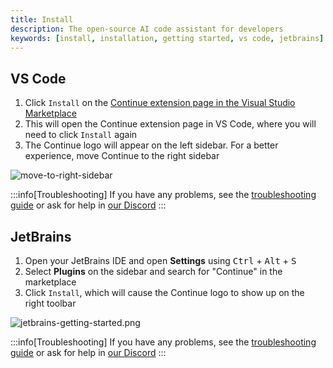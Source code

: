 ```yaml
---
title: Install
description: The open-source AI code assistant for developers
keywords: [install, installation, getting started, vs code, jetbrains]
---
```


## VS Code

1. Click `Install` on the [Continue extension page in the Visual Studio Marketplace](https://marketplace.visualstudio.com/items?itemName=Continue.continue)
2. This will open the Continue extension page in VS Code, where you will need to click `Install` again
3. The Continue logo will appear on the left sidebar. For a better experience, move Continue to the right sidebar

![move-to-right-sidebar](/img/move-to-right-sidebar.gif)

:::info[Troubleshooting]
If you have any problems, see the [troubleshooting guide](../troubleshooting.mdx) or ask for help in [our Discord](https://discord.gg/NWtdYexhMs)
:::

## JetBrains

1. Open your JetBrains IDE and open **Settings** using <kbd>Ctrl</kbd> + <kbd>Alt</kbd> + <kbd>S</kbd>
2. Select **Plugins** on the sidebar and search for "Continue" in the marketplace
3. Click `Install`, which will cause the Continue logo to show up on the right toolbar

![jetbrains-getting-started.png](/img/jetbrains-getting-started.png)

:::info[Troubleshooting]
If you have any problems, see the [troubleshooting guide](../troubleshooting.mdx) or ask for help in [our Discord](https://discord.com/invite/EfJEfdFnDQ)
:::
